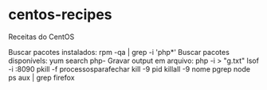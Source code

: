# centos-recipes
Receitas do CentOS

Buscar pacotes instalados: rpm -qa | grep -i 'php*'
Buscar pacotes disponívels: yum search php-
Gravar output em arquivo: php -i > "g.txt"
lsof -i :8090
pkill -f processosparafechar
kill -9 pid
killall -9 nome
pgrep node
ps aux | grep firefox
